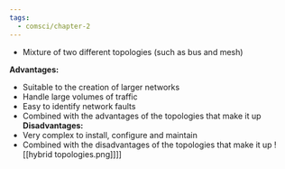 ```yaml
---
tags:
  - comsci/chapter-2
---
```


- Mixture of two different topologies (such as bus and mesh)

**Advantages:**
- Suitable to the creation of larger networks
- Handle large volumes of traffic
- Easy to identify network faults
- Combined with the advantages of the topologies that make it up
**Disadvantages:**
- Very complex to install, configure and maintain
- Combined with the disadvantages of the topologies that make it up
![[hybrid topologies.png]]]]